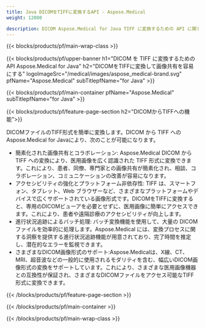 ```yaml
---
title: Java DICOMをTIFFに変換するAPI - Aspose.Medical
weight: 12000

description: DICOM Aspose.Medical for Java TIFF に変換するための API に関する情報
---
```


{{< blocks/products/pf/main-wrap-class >}}

{{< blocks/products/pf/upper-banner h1="DICOM を TIFF に変換するための API Aspose.Medical for Java" h2="DICOMをTIFFに変換して画像共有を容易にする" logoImageSrc="/medical/images/aspose_medical-brand.svg" pfName="Aspose.Medical" subTitlepfName="for Java" >}}

{{< blocks/products/pf/main-container pfName="Aspose.Medical" subTitlepfName="for Java" >}}

{{< blocks/products/pf/feature-page-section h2="DICOMからTIFFへの機能">}}

<p>DICOMファイルのTIFF形式を簡単に変換します。DICOM から TIFF へのAspose.Medical for Javaにより、次のことが可能になります。</p>

<ul>
<li>簡素化された画像共有とコラボレーション: Aspose.Medical DICOM から TIFF への変換により、医用画像を広く認識された TIFF 形式に変換できます。これにより、患者、同僚、専門家との画像共有が簡素化され、相談、コラボレーション、コミュニケーションの改善が容易になります。</li>
<li>アクセシビリティの強化とプラットフォーム非依存性: TIFF は、スマートフォン、タブレット、Web ブラウザーなど、さまざまなプラットフォームやデバイスで広くサポートされている画像形式です。DICOMをTIFFに変換すると、専用のDICOMビューアを必要とせずに、医用画像に簡単にアクセスできます。これにより、患者や遠隔診療のアクセシビリティが向上します。</li>
<li>進行状況追跡によるバッチ処理: バッチ変換機能を使用して、大量の DICOM ファイルを効率的に処理します。Aspose.Medical には、変換プロセスに関する洞察を提供する進行状況追跡機能が用意されており、完了時間を推定し、潜在的なエラーを監視できます。</li>
<li>さまざまなDICOM画像形式のサポート:Aspose.Medicalは、X線、CT、MRI、超音波などの一般的に使用されるモダリティを含む、幅広いDICOM画像形式の変換をサポートしています。これにより、さまざまな医用画像機器との互換性が保証され、さまざまなDICOMファイルをアクセス可能なTIFF形式に変換できます。</li>
</ul>

{{< /blocks/products/pf/feature-page-section >}}

{{< /blocks/products/pf/main-container >}}

{{< /blocks/products/pf/main-wrap-class >}}